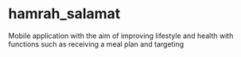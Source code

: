 # hamrah_salamat
 Mobile application with the aim of improving lifestyle and health with functions such as receiving a meal plan and targeting
